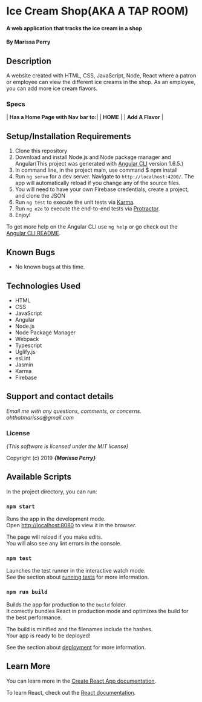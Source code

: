 # Ice Cream Shop(AKA A TAP ROOM)

#### A web application that tracks the ice cream in a shop

#### By **Marissa Perry**

## Description

A website created with HTML, CSS, JavaScript, Node, React where a patron or employee can view the different ice creams in the shop. As an employee, you can add more ice cream flavors.


### Specs
| **Has a Home Page with Nav bar to:**| 
| **HOME** |
| **Add A Flavor** |



## Setup/Installation Requirements

1. Clone this repository
2. Download and install Node.js and Node package manager and Angular(This project was generated with [Angular CLI](https://github.com/angular/angular-cli) version 1.6.5.) 
3. In command line, in the project main, use command $ npm install
4. Run `ng serve` for a dev server. Navigate to `http://localhost:4200/`. The app will automatically reload if you change any of the source files.
5. You will need to have your own Firebase credentials, create a project, and clone the JSON 
6. Run `ng test` to execute the unit tests via [Karma](https://karma-runner.github.io).
7. Run `ng e2e` to execute the end-to-end tests via [Protractor](http://www.protractortest.org/).
8. Enjoy!

To get more help on the Angular CLI use `ng help` or go check out the [Angular CLI README](https://github.com/angular/angular-cli/blob/master/README.md).

## Known Bugs
* No known bugs at this time.

## Technologies Used
* HTML
* CSS   
* JavaScript
* Angular
* Node.js
* Node Package Manager
* Webpack
* Typescript
* Uglify.js
* esLint
* Jasmin
* Karma
* Firebase


## Support and contact details

_Email me with any questions, comments, or concerns. ohthatmarissa@gmail.com_

### License

*{This software is licensed under the MIT license}*

Copyright (c) 2019 **_{Marissa Perry}_**


## Available Scripts

In the project directory, you can run:

### `npm start`

Runs the app in the development mode.<br>
Open [http://localhost:8080](http://localhost:8080) to view it in the browser.

The page will reload if you make edits.<br>
You will also see any lint errors in the console.

### `npm test`

Launches the test runner in the interactive watch mode.<br>
See the section about [running tests](https://facebook.github.io/create-react-app/docs/running-tests) for more information.

### `npm run build`

Builds the app for production to the `build` folder.<br>
It correctly bundles React in production mode and optimizes the build for the best performance.

The build is minified and the filenames include the hashes.<br>
Your app is ready to be deployed!

See the section about [deployment](https://facebook.github.io/create-react-app/docs/deployment) for more information.

## Learn More

You can learn more in the [Create React App documentation](https://facebook.github.io/create-react-app/docs/getting-started).

To learn React, check out the [React documentation](https://reactjs.org/).